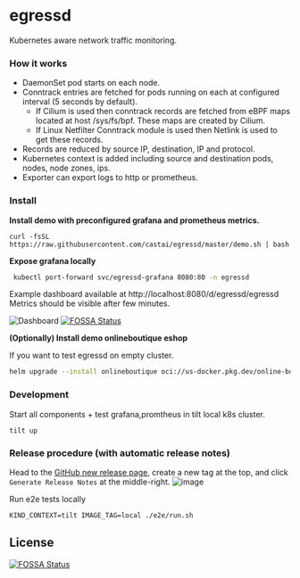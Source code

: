 # egressd

Kubernetes aware network traffic monitoring.

### How it works

* DaemonSet pod starts on each node.
* Conntrack entries are fetched for pods running on each at configured interval (5 seconds by default).
  * If Cilium is used then conntrack records are fetched from eBPF maps located at host /sys/fs/bpf. These maps are created by Cilium.
  * If Linux Netfilter Conntrack module is used then Netlink is used to get these records.
* Records are reduced by source IP, destination, IP and protocol.
* Kubernetes context is added including source and destination pods, nodes, node zones, ips.
* Exporter can export logs to http or prometheus.


### Install

**Install demo with preconfigured grafana and prometheus metrics.**
```
curl -fsSL https://raw.githubusercontent.com/castai/egressd/master/demo.sh | bash
```

**Expose grafana locally**
```sh
 kubectl port-forward svc/egressd-grafana 8080:80 -n egressd
```
Example dashboard available at http://localhost:8080/d/egressd/egressd
Metrics should be visible after few minutes.

![Dashboard](https://raw.githubusercontent.com/castai/egressd/main/egress.png)
[![FOSSA Status](https://app.fossa.com/api/projects/git%2Bgithub.com%2Fcastai%2Fegressd.svg?type=shield)](https://app.fossa.com/projects/git%2Bgithub.com%2Fcastai%2Fegressd?ref=badge_shield)


**(Optionally) Install demo onlineboutique eshop**

If you want to test egressd on empty cluster.
```sh
helm upgrade --install onlineboutique oci://us-docker.pkg.dev/online-boutique-ci/charts/onlineboutique -n demo --create-namespace
```

### Development

Start all components + test grafana,promtheus in tilt local k8s cluster.
```
tilt up
```

### Release procedure (with automatic release notes)

Head to the [GitHub new release page](https://github.com/castai/egressd/releases/new), create a new tag at the top, and click `Generate Release Notes` at the middle-right.
![image](https://user-images.githubusercontent.com/571022/174777789-2d7d646d-714d-42da-8c66-a6ed407b4440.png)

Run e2e tests locally
```
KIND_CONTEXT=tilt IMAGE_TAG=local ./e2e/run.sh
```


## License
[![FOSSA Status](https://app.fossa.com/api/projects/git%2Bgithub.com%2Fcastai%2Fegressd.svg?type=large)](https://app.fossa.com/projects/git%2Bgithub.com%2Fcastai%2Fegressd?ref=badge_large)